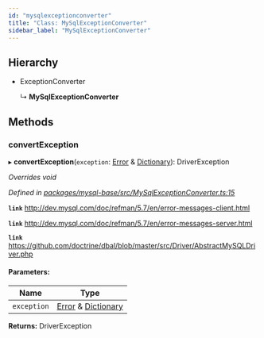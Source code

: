 ```yaml
---
id: "mysqlexceptionconverter"
title: "Class: MySqlExceptionConverter"
sidebar_label: "MySqlExceptionConverter"
---
```


## Hierarchy

* ExceptionConverter

  ↳ **MySqlExceptionConverter**

## Methods

### convertException

▸ **convertException**(`exception`: [Error](driverexception.md#error) & [Dictionary](../index.md#dictionary)): DriverException

*Overrides void*

*Defined in [packages/mysql-base/src/MySqlExceptionConverter.ts:15](https://github.com/mikro-orm/mikro-orm/blob/c7aaca40d/packages/mysql-base/src/MySqlExceptionConverter.ts#L15)*

**`link`** http://dev.mysql.com/doc/refman/5.7/en/error-messages-client.html

**`link`** http://dev.mysql.com/doc/refman/5.7/en/error-messages-server.html

**`link`** https://github.com/doctrine/dbal/blob/master/src/Driver/AbstractMySQLDriver.php

#### Parameters:

Name | Type |
------ | ------ |
`exception` | [Error](driverexception.md#error) & [Dictionary](../index.md#dictionary) |

**Returns:** DriverException
